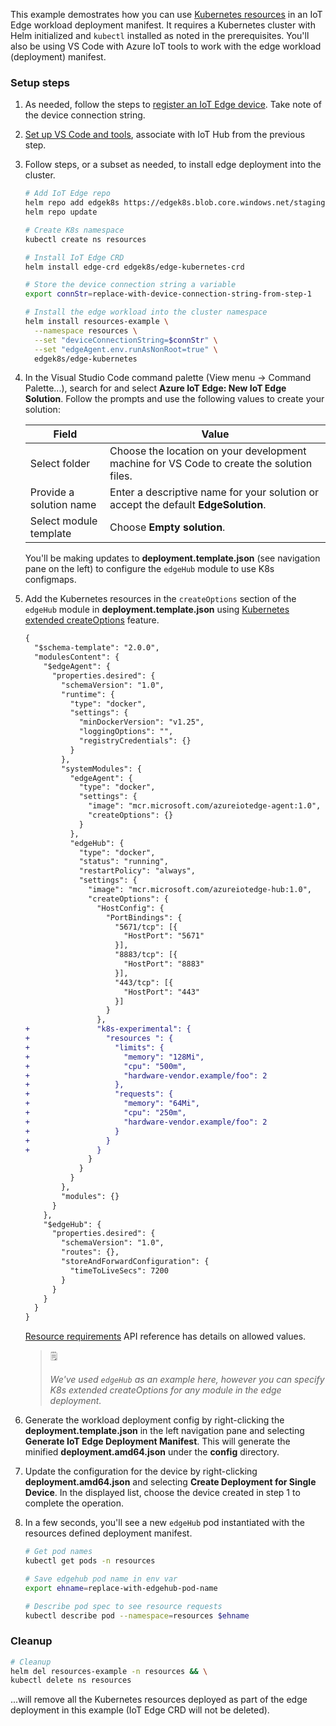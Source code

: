 This example demostrates how you can use [Kubernetes resources](https://kubernetes.io/docs/concepts/configuration/manage-compute-resources-container/) in an IoT Edge workload deployment manifest.  It requires a Kubernetes cluster with Helm initialized and `kubectl` installed as noted in the prerequisites. You'll also be using VS Code with Azure IoT tools to work with the edge workload (deployment) manifest.

### Setup steps

1. As needed, follow the steps to [register an IoT Edge device](https://docs.microsoft.com/en-us/azure/iot-edge/quickstart-linux#register-an-iot-edge-device). Take note of the device connection string.

1. [Set up VS Code and tools](https://docs.microsoft.com/en-us/azure/iot-edge/tutorial-develop-for-linux#set-up-vs-code-and-tools), associate with IoT Hub from the previous step.

1. Follow steps, or a subset as needed, to install edge deployment into the cluster.

    ```bash
    # Add IoT Edge repo
    helm repo add edgek8s https://edgek8s.blob.core.windows.net/staging  
    helm repo update

    # Create K8s namespace
    kubectl create ns resources

    # Install IoT Edge CRD
    helm install edge-crd edgek8s/edge-kubernetes-crd  

    # Store the device connection string a variable
    export connStr=replace-with-device-connection-string-from-step-1

    # Install the edge workload into the cluster namespace
    helm install resources-example \
      --namespace resources \
      --set "deviceConnectionString=$connStr" \
      --set "edgeAgent.env.runAsNonRoot=true" \
      edgek8s/edge-kubernetes
    ```

1. In the Visual Studio Code command palette (View menu -> Command Palette...), search for and select **Azure IoT Edge: New IoT Edge Solution**. Follow the prompts and use the following values to create your solution: 

   | Field | Value |
   | ----- | ----- |
   | Select folder | Choose the location on your development machine for VS Code to create the solution files. |
   | Provide a solution name | Enter a descriptive name for your solution or accept the default **EdgeSolution**. |
   | Select module template | Choose **Empty solution**. |

   You'll be making updates to **deployment.template.json** (see navigation pane on the left) to configure the `edgeHub` module to use K8s configmaps.

1. Add the Kubernetes resources in the `createOptions` section of the `edgeHub` module in **deployment.template.json** using [Kubernetes extended createOptions](https://github.com/Azure/iotedge/blob/master/kubernetes/doc/create-options.md) feature.


    ```diff
    {
      "$schema-template": "2.0.0",
      "modulesContent": {
        "$edgeAgent": {
          "properties.desired": {
            "schemaVersion": "1.0",
            "runtime": {
              "type": "docker",
              "settings": {
                "minDockerVersion": "v1.25",
                "loggingOptions": "",
                "registryCredentials": {}
              }
            },
            "systemModules": {
              "edgeAgent": {
                "type": "docker",
                "settings": {
                  "image": "mcr.microsoft.com/azureiotedge-agent:1.0",
                  "createOptions": {}
                }
              },
              "edgeHub": {
                "type": "docker",
                "status": "running",
                "restartPolicy": "always",
                "settings": {
                  "image": "mcr.microsoft.com/azureiotedge-hub:1.0",
                  "createOptions": {
                    "HostConfig": {
                      "PortBindings": {
                        "5671/tcp": [{
                          "HostPort": "5671"
                        }],
                        "8883/tcp": [{
                          "HostPort": "8883"
                        }],
                        "443/tcp": [{
                          "HostPort": "443"
                        }]
                      }
                    },
    +               "k8s-experimental": {
    +                 "resources ": {
    +                   "limits": {
    +                     "memory": "128Mi",
    +                     "cpu": "500m",
    +                     "hardware-vendor.example/foo": 2
    +                   },
    +                   "requests": {
    +                     "memory": "64Mi",
    +                     "cpu": "250m",
    +                     "hardware-vendor.example/foo": 2
    +                   }
    +                 }
    +               }
                  }
                }
              }
            },
            "modules": {}
          }
        },
        "$edgeHub": {
          "properties.desired": {
            "schemaVersion": "1.0",
            "routes": {},
            "storeAndForwardConfiguration": {
              "timeToLiveSecs": 7200
            }
          }
        }
      }
    }
    ```

    [Resource requirements](https://kubernetes.io/docs/reference/generated/kubernetes-api/v1.12/#resourcerequirements-v1-core) API reference has details on allowed values.

    >🗒
    >
    >*We've used `edgeHub` as an example here, however you can specify K8s extended createOptions for any module in the edge deployment.*

1. Generate the workload deployment config by right-clicking the **deployment.template.json** in the left navigation pane and selecting **Generate IoT Edge Deployment Manifest**. This will generate the minified **deployment.amd64.json** under the **config** directory.

1. Update the configuration for the device by right-clicking **deployment.amd64.json** and selecting **Create Deployment for Single Device**. In the displayed list, choose the device created in step 1 to complete the operation.

1. In a few seconds, you'll see a new `edgeHub` pod instantiated with the resources defined deployment manifest.

    ```bash
    # Get pod names
    kubectl get pods -n resources

    # Save edgehub pod name in env var
    export ehname=replace-with-edgehub-pod-name

    # Describe pod spec to see resource requests
    kubectl describe pod --namespace=resources $ehname

    ```

### Cleanup

```bash
# Cleanup
helm del resources-example -n resources && \
kubectl delete ns resources
 ``` 
 ...will remove all the  Kubernetes resources deployed as part of the edge deployment in this example (IoT Edge CRD will not be deleted).